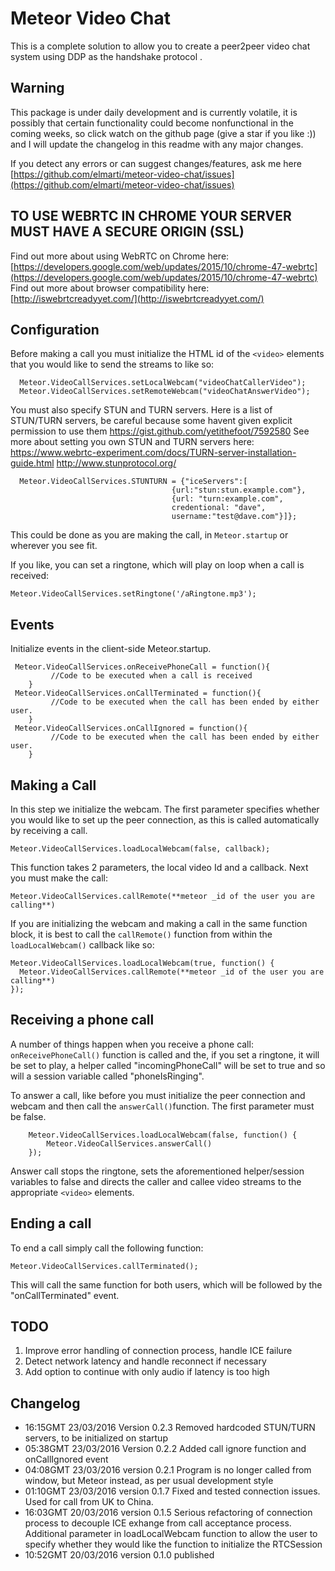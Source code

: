 # Meteor Video Chat

This is a complete solution to allow you to create a peer2peer video chat system using DDP as the handshake protocol . 

## Warning

This package is under daily development and is currently volatile, it is possibly that certain functionality could become nonfunctional in the coming weeks, so click watch on the github page (give a star if you like :)) and I will update the changelog in this readme with any major changes. 

If you detect any errors or can suggest changes/features, ask me here [https://github.com/elmarti/meteor-video-chat/issues](https://github.com/elmarti/meteor-video-chat/issues)

## TO USE WEBRTC IN CHROME YOUR SERVER MUST HAVE A SECURE ORIGIN (SSL)
Find out more about using WebRTC on Chrome here:
[https://developers.google.com/web/updates/2015/10/chrome-47-webrtc](https://developers.google.com/web/updates/2015/10/chrome-47-webrtc) 
Find out more about browser compatibility here:  [http://iswebrtcreadyyet.com/](http://iswebrtcreadyyet.com/)


## Configuration
Before making a call you must initialize the HTML id of the `<video>` elements that you would like to send the streams to like so: 

      Meteor.VideoCallServices.setLocalWebcam("videoChatCallerVideo");
      Meteor.VideoCallServices.setRemoteWebcam("videoChatAnswerVideo");
      
You must also specify STUN and TURN servers. Here is a list of STUN/TURN servers, be careful because some havent given explicit permission to use them https://gist.github.com/yetithefoot/7592580
See more about setting you own STUN and TURN servers here: https://www.webrtc-experiment.com/docs/TURN-server-installation-guide.html http://www.stunprotocol.org/

      Meteor.VideoCallServices.STUNTURN = {"iceServers":[
                                        {url:"stun:stun.example.com"},
                                        {url: "turn:example.com",
                                        credentional: "dave",
                                        username:"test@dave.com"}]};
      
This could be done as you are making the call, in `Meteor.startup` or wherever you see fit.

If you like, you can set a ringtone, which will play on loop when a call is received:

    Meteor.VideoCallServices.setRingtone('/aRingtone.mp3');

## Events
Initialize events in the client-side Meteor.startup.

     Meteor.VideoCallServices.onReceivePhoneCall = function(){
    	     //Code to be executed when a call is received
        }
     Meteor.VideoCallServices.onCallTerminated = function(){
		     //Code to be executed when the call has been ended by either user. 
	    }
	 Meteor.VideoCallServices.onCallIgnored = function(){
		     //Code to be executed when the call has been ended by either user. 
	    }
	    

## Making a Call
In this step we initialize the webcam. The first parameter specifies whether you would like to set up the peer connection, as this is called automatically by receiving a call. 

    Meteor.VideoCallServices.loadLocalWebcam(false, callback);
This function takes 2 parameters, the local video Id and a callback. 
Next you must make the call: 

    Meteor.VideoCallServices.callRemote(**meteor _id of the user you are calling**)
If you are initializing the webcam and making a call in the same function block, it is best to call the `callRemote()` function from within the `loadLocalWebcam()` callback like so: 

    Meteor.VideoCallServices.loadLocalWebcam(true, function() {
      Meteor.VideoCallServices.callRemote(**meteor _id of the user you are calling**)
    });
## Receiving a phone call
A number of things happen when you receive a phone call: `onReceivePhoneCall()` function is called and the, if you set a ringtone, it will be set to play, a helper called "incomingPhoneCall" will be set to true and so will a session variable called "phoneIsRinging". 

To answer a call, like before you must initialize the peer connection and webcam and then call the `answerCall()`function. The first parameter must be false. 

        Meteor.VideoCallServices.loadLocalWebcam(false, function() {
	        Meteor.VideoCallServices.answerCall()
	    });
Answer call stops the ringtone, sets the aforementioned helper/session variables to false and directs the caller and callee video streams to the appropriate `<video>` elements. 

## Ending a call
To end a call simply call the following function: 

    Meteor.VideoCallServices.callTerminated();
This will call the same function for both users, which will be followed by the "onCallTerminated" event. 

## TODO
 1. Improve error handling of connection process, handle ICE failure
 2. Detect network latency and handle reconnect if necessary
 3. Add option to continue with only audio if latency is too high

## Changelog
 - 16:15GMT 23/03/2016 Version 0.2.3 Removed hardcoded STUN/TURN servers, to be initialized on startup
 - 05:38GMT 23/03/2016 Version 0.2.2 Added call ignore function and onCallIgnored event
 - 04:08GMT 23/03/2016 version 0.2.1 Program is no longer called from window, but Meteor instead, as per usual development style
 - 01:10GMT 23/03/2016 version 0.1.7 Fixed and tested connection issues. Used for call from UK to China.
 - 16:03GMT 20/03/2016 version 0.1.5 Serious refactoring of connection process to decouple ICE exhange from call acceptance process. Additional parameter in loadLocalWebcam function to allow the user to specify whether they would like the function to initialize the RTCSession
 - 10:52GMT 20/03/2016 version 0.1.0 published